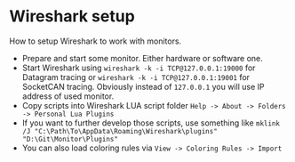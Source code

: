 # Wireshark setup
How to setup Wireshark to work with monitors.

 * Prepare and start some monitor. Either hardware or software one.
 * Start Wireshark using `wireshark -k -i TCP@127.0.0.1:19000` for Datagram tracing or `wireshark -k -i TCP@127.0.0.1:19001` for SocketCAN tracing. Obviously instead of `127.0.0.1` you will use IP address of used monitor.
 * Copy scripts into Wireshark LUA script folder `Help -> About -> Folders -> Personal Lua Plugins`
 * If you want to further develop those scripts, use something like `mklink /J "C:\Path\To\AppData\Roaming\Wireshark\plugins" "D:\Git\Monitor\Plugins"`
 * You can also load coloring rules via `View -> Coloring Rules -> Import`
